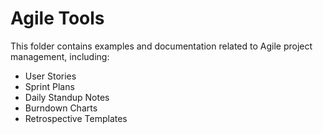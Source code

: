 # Agile Tools

This folder contains examples and documentation related to Agile project management, including:

- User Stories
- Sprint Plans
- Daily Standup Notes
- Burndown Charts
- Retrospective Templates
